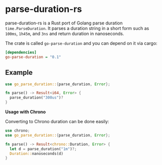 # parse-duration-rs

parse-duration-rs is a Rust port of Golang parse duration `time.ParseDuration`.
It parses a duration string in a short form such as `100ms`, `1h45m`, and `3ns`
and return duration in nanoseconds.

The crate is called `go-parse-duration` and you can depend on it via cargo:

```ini
[dependencies]
go-parse-duration = "0.1"
```

## Example

```rust
use go_parse_duration::{parse_duration, Error};

fn parse() -> Result<i64, Error> {
  parse_duration("300us")?
}
```

**Usage with Chrono**

Converting to Chrono duration can be done easily:

```rust
use chrono;
use go_parse_duration::{parse_duration, Error};

fn parse() -> Result<chrono::Duration, Error> {
  let d = parse_duration("1m")?;
  Duration::nanoseconds(d)
}
```

